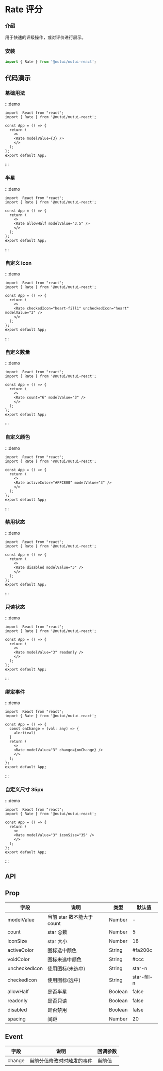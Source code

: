 #  Rate 评分

### 介绍

用于快速的评级操作，或对评价进行展示。

### 安装

```ts
import { Rate } from '@nutui/nutui-react';
```

## 代码演示

### 基础用法  

:::demo
```tsx
import  React from "react";
import { Rate } from '@nutui/nutui-react';

const App = () => {
  return ( 
    <>   
    <Rate modelValue={3} />
    </>
  );
};  
export default App;

```
:::
        
### 半星  

:::demo
```tsx
import  React from "react";
import { Rate } from '@nutui/nutui-react';

const App = () => {
  return ( 
    <>   
    <Rate allowHalf modelValue="3.5" />
    </>
  );
};  
export default App;

```
:::
### 自定义 icon   

:::demo
```tsx
import  React from "react";
import { Rate } from '@nutui/nutui-react';

const App = () => {
  return ( 
    <>   
    <Rate checkedIcon="heart-fill1" uncheckedIcon="heart" modelValue="3" />
    </>
  );
};  
export default App;

```
:::
### 自定义数量  

:::demo
```tsx
import  React from "react";
import { Rate } from '@nutui/nutui-react';

const App = () => {
  return ( 
    <>   
    <Rate count="6" modelValue="3" />
    </>
  );
};  
export default App;

```
:::
### 自定义颜色 

:::demo
```tsx
import  React from "react";
import { Rate } from '@nutui/nutui-react';

const App = () => {
  return ( 
    <>   
    <Rate activeColor="#FFC800" modelValue="3" />
    </>
  );
};  
export default App;

```
:::
### 禁用状态  

:::demo
```tsx
import  React from "react";
import { Rate } from '@nutui/nutui-react';

const App = () => {
  return ( 
    <>   
    <Rate disabled modelValue="3" />
    </>
  );
};  
export default App;

```
:::
### 只读状态  

:::demo
```tsx
import  React from "react";
import { Rate } from '@nutui/nutui-react';

const App = () => {
  return ( 
    <>   
    <Rate modelValue="3" readonly />
    </>
  );
};  
export default App;

```
:::
### 绑定事件  

:::demo
```tsx
import  React from "react";
import { Rate } from '@nutui/nutui-react';

const App = () => {
  const onChange = (val: any) => {
    alert(val)
  }
  return ( 
    <>   
    <Rate modelValue="3" change={onChange} />
    </>
  );
};  
export default App;

```
:::
### 自定义尺寸 35px  

:::demo
```tsx
import  React from "react";
import { Rate } from '@nutui/nutui-react';

const App = () => {
  return ( 
    <>   
    <Rate modelValue="3" iconSize="35" />
    </>
  );
};  
export default App;

```
:::

## API

## Prop

| 字段           | 说明                                      | 类型    | 默认值      |
|----------------|-------------------------------------------|---------|-------------|
| modelValue        | 当前 star 数不能大于count | Number  | -           |
| count          | star 总数                                 | Number  | 5           |
| iconSize      | star 大小                                 | Number  | 18          |
| activeColor   | 图标选中颜色                              | String  | #fa200c     |
| voidColor     | 图标未选中颜色                            | String  | #ccc        |
| uncheckedIcon | 使用图标(未选中)                          | String  | star-n      |
| checkedIcon   | 使用图标(选中)                            | String  | star-fill-n |
| allowHalf     | 是否半星                                  | Boolean | false       |
| readonly       | 是否只读                                  | Boolean | false       |
| disabled       | 是否禁用                                  | Boolean | false       |
| spacing        | 间距                                      | Number  | 20          |

## Event
| 字段   | 说明                       | 回调参数 |
|--------|----------------------------|----------|
| change | 当前分值修改时时触发的事件 | 当前值   |
